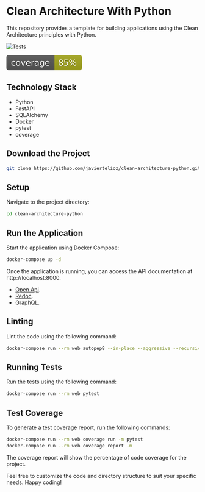 # Clean Architecture With Python

This repository provides a template for building applications using the Clean Architecture principles with Python.

[![Tests](https://github.com/javiertelioz/clean-architecture-python/actions/workflows/tests.yml/badge.svg)](https://github.com/javiertelioz/clean-architecture-python/actions/workflows/tests.yml)

[![Coverage](https://github.com/javiertelioz/clean-architecture-python/raw/main/docs/coverage.svg)](https://github.com/javiertelioz/clean-architecture-python/actions/workflows/tests.yml)

## Technology Stack

- Python
- FastAPI
- SQLAlchemy
- Docker
- pytest
- coverage

## Download the Project

```bash
git clone https://github.com/javiertelioz/clean-architecture-python.git
```

## Setup

Navigate to the project directory:

```bash
cd clean-architecture-python
```

## Run the Application

Start the application using Docker Compose:

```bash
docker-compose up -d
```

Once the application is running, you can access the API documentation at http://localhost:8000.

- [Open Api](http://localhost:8000/docs).
- [Redoc](http://localhost:8000/redoc).
- [GraphQL](http://localhost:8000/graphql).

## Linting

Lint the code using the following command:

```bash
docker-compose run --rm web autopep8 --in-place --aggressive --recursive .
```

## Running Tests

Run the tests using the following command:

```bash
docker-compose run --rm web pytest
```

## Test Coverage

To generate a test coverage report, run the following commands:

```bash
docker-compose run --rm web coverage run -m pytest
docker-compose run --rm web coverage report -m
```

The coverage report will show the percentage of code coverage for the project.

Feel free to customize the code and directory structure to suit your specific needs. Happy coding!
